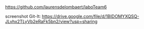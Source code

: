 https://github.com/laurensdelombaert/laboTeam6

screenshot Git-It: https://drive.google.com/file/d/1BIDOMYXQSQ-JLvhx2TLyVb2eRaFk5bn2/view?usp=sharing 